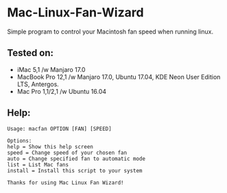 # Mac-Linux-Fan-Wizard
Simple program to control your Macintosh fan speed when running linux.

Tested on:
-----
- iMac 5,1 /w Manjaro 17.0
- MacBook Pro 12,1 /w Manjaro 17.0, Ubuntu 17.04, KDE Neon User Edition LTS, Antergos.
- Mac Pro 1,1/2,1 /w Ubuntu 16.04

Help:
-----    
    Usage: macfan OPTION [FAN] [SPEED]
    
    Options:
    help = Show this help screen 
    speed = Change speed of your chosen fan
    auto = Change specified fan to automatic mode
    list = List Mac fans
    install = Install this script to your system
    
    Thanks for using Mac Linux Fan Wizard!

